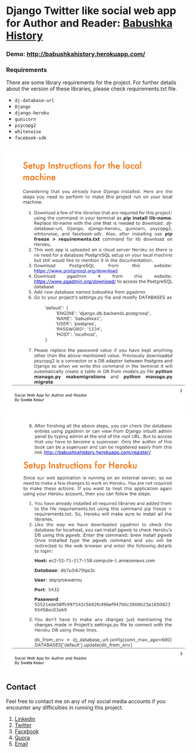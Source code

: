 # Django Twitter like social web app for Author and Reader: [Babushka History](https://github.com/sweta-kesur-nlp-playground/django-twitter-like-social-web-app)

### Demo: http://babushkahistory.herokuapp.com/

### Requirements

There are some library requirements for the project. For further details about the version of these libraries, please check requirements.txt file.  
* `dj-database-url`
* `Django`
* `django-heroku`
* `gunicorn`
* `psycopg2`
* `whitenoise`
* `facebook-sdk`

![readme pdf](https://github.com/sweta-kesur-nlp-playground/django-twitter-like-social-web-app/blob/master/readmepdf/readmepdf-2.jpg)
![readme pdf](https://github.com/sweta-kesur-nlp-playground/django-twitter-like-social-web-app/blob/master/readmepdf/readmepdf-3.jpg)
## Contact 

Feel free to contact me on any of my social media accounts if you encounter any difficulties in running this project.
1. [Linkedin](https://www.linkedin.com/in/sweta-kesur-the-great)
2. [Twitter](https://twitter.com/swetakesur)
3. [Facebook](https://www.facebook.com/sweta.kesur.the.great)
4. [Quora](https://www.quora.com/profile/Sweta-Kesur)
5. [Email](mailto:swetakesur@gmail.com?subject=Mail%20from%20NLP%20Movie%20Reviews%20Play)
